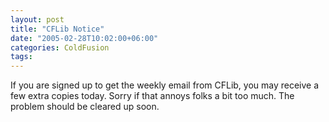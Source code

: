 ```yaml
---
layout: post
title: "CFLib Notice"
date: "2005-02-28T10:02:00+06:00"
categories: ColdFusion 
tags: 
---
```


If you are signed up to get the weekly email from CFLib, you may receive a few extra copies today. Sorry if that annoys folks a bit too much. The problem should be cleared up soon.